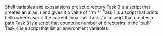 Shell variables and expsansions project directory
Task 0 is a script that creates an alias ls and gives it a value of "rm *"
Task 1 is a script that prints hello where user is the current linux user
Task 2 is a script that creates a path
Task 3 is a script that counts he number of directories in the 'path'
Task 4 is a script that list all environment variables 
